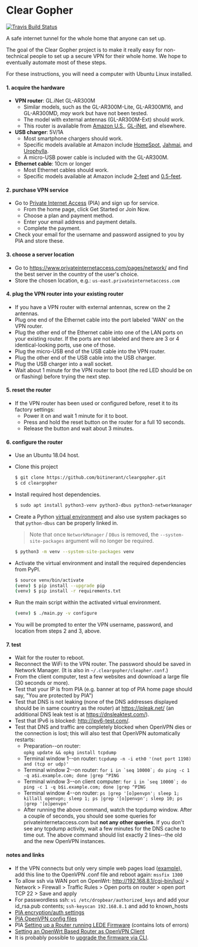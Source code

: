 # Clear Gopher

[![Travis Build Status][travis-build-status-svg]][travis-build-status] 

A safe internet tunnel for the whole home that anyone can set up.

The goal of the Clear Gopher project is to make it really easy for non-technical people to set up a secure VPN for 
their whole home. We hope to eventually automate most of these steps.

For these instructions, you will need a computer with Ubuntu Linux installed.

#### 1. acquire the hardware
* **VPN router**:  GL.iNet GL-AR300M
	* Similar models, such as the GL-AR300M-Lite, GL-AR300M16, and GL-AR300MD, *may* work but have not been tested.
	* The model with external antennas (GL-AR300M-Ext) should work.
	* This router is available from [Amazon U.S.](https://amzn.com/B01K6MHRJI), 
	  [GL-iNet](https://www.gl-inet.com/ar300m/), and elsewhere.
* **USB charger**:  5V/1A
	* Most smartphone chargers should work.
	* Specific models available at Amazon include [HomeSpot](https://amzn.com/B073VLTFQV), 
	  [Jahmai](https://amzn.com/B06XGCZ18T), and [Urophylla](https://amzn.com/B072XK4DP5).
	* A micro-USB power cable is included with the GL-AR300M.
* **Ethernet cable**:  10cm or longer
	* Most Ethernet cables should work.
	* Specific models available at Amazon include [2-feet](https://amzn.com/B002RBECAE) and 
	  [0.5-feet](https://amzn.com/B00ACR5LNC).


#### 2. purchase VPN service
* Go to [Private Internet Access](https://www.privateinternetaccess.com/) (PIA) and sign up for service.
	* From the home page, click Get Started or Join Now.
	* Choose a plan and payment method.
	* Enter your email address and payment details.
	* Complete the payment.
* Check your email for the username and password assigned to you by PIA and store these.


#### 3. choose a server location
* Go to <https://www.privateinternetaccess.com/pages/network/> and find the best server in the country of the 
  user's choice.
* Store the chosen location, e.g.:  ``us-east.privateinternetaccess.com``


#### 4. plug the VPN router into your existing router
* If you have a VPN router with external antennas, screw on the 2 antennas.
* Plug one end of the Ethernet cable into the port labeled 'WAN' on the VPN router.
* Plug the other end of the Ethernet cable into one of the LAN ports on your existing router. If the ports are not 
  labeled and there are 3 or 4 identical-looking ports, use one of those.
* Plug the micro-USB end of the USB cable into the VPN router.
* Plug the other end of the USB cable into the USB charger.
* Plug the USB charger into a wall socket.
* Wait about 1 minute for the VPN router to boot (the red LED should be on or flashing) before trying the next step.


#### 5. reset the router
* If the VPN router has been used or configured before, reset it to its factory settings:
	* Power it on and wait 1 minute for it to boot.
	* Press and hold the reset button on the router for a full 10 seconds.
	* Release the button and wait about 3 minutes.


#### 6. configure the router

* Use an Ubuntu 18.04 host.

* Clone this project
    
    ```bash
    $ git clone https://github.com/bitinerant/cleargopher.git
    $ cd cleargopher
    ```

* Install required host dependencies.

    ```bash
    $ sudo apt install python3-venv python3-dbus python3-networkmanager
    ```

* Create a Python [virtual environment](https://docs.python.org/3/library/venv.html) and also use system packages
  so that `python-dbus` can be properly linked in.

    > Note that once `NetworkManager` / `DBus` is removed, the `--system-site-packages` argument will no longer
    be required.

    ```bash
    $ python3 -m venv --system-site-packages venv
    ```

* Activate the virtual environment and install the required dependencies from PyPI.

    ```bash
    $ source venv/bin/activate
    (venv) $ pip install --upgrade pip
    (venv) $ pip install -r requirements.txt
    ```

* Run the main script within the activated virtual environment.

    ```bash
    (venv) $ ./main.py -v configure
    ```

* You will be prompted to enter the VPN username, password, and location from steps 2 and 3, above.

#### 7. test
* Wait for the router to reboot.
* Reconnect the WiFi to the VPN router. The password should be saved in Network Manager. 
  (It is also in ``~/.cleargopher/cleapher.conf``.)
* From the client computer, test a few websites and download a large file (30 seconds or more).
* Test that your IP is from PIA (e.g. banner at top of PIA home page should say, "You are protected by PIA")
* Test that DNS is not leaking (none of the DNS addresses displayed should be in same country as the router) at
  <https://ipleak.net/> (an additional DNS leak test is at <https://dnsleaktest.com/>).
* Test that IPv6 is blocked:  <http://ipv6-test.com/>.
* Test that  DNS and traffic are completely blocked when OpenVPN dies or the connection is lost; this will also test 
  that OpenVPN automatically restarts:
	* Preparation--on router:  
	  ``opkg update && opkg install tcpdump``
	* Terminal window 1--on router: 
	  ``tcpdump -n -i eth0 '(not port 1198) and (tcp or udp)'``
	* Terminal window 2--on router: 
	  ``for i in `seq 10000`; do ping -c 1 -q a$i.example.com; done |grep ^PING``
	* Terminal window 3--on client computer: 
	  ``for i in `seq 10000`; do ping -c 1 -q b$i.example.com; done |grep ^PING``
	* Terminal window 4--on router: 
	  ``ps |grep '[o]penvpn'; sleep 1; killall openvpn; sleep 1; ps |grep '[o]penvpn'; sleep 10; ps |grep '[o]penvpn'``
	* After running the above command, watch the tcpdump window. After a couple of seconds, you should see some 
	  queries for privateinternetaccess.com but **not any other queries**. If you don't see any tcpdump activity, 
	  wait a few minutes for the DNS cache to time out. The above command should list exactly 2 lines--the old and the
	  new OpenVPN instances.

#### notes and links
* If the VPN connects but only very simple web pages load ([example](http://www.neverhttps.com/)), 
  add this line to the OpenVPN .conf file and reboot again:  ``mssfix 1300``
* To allow ssh via WAN port on OpenWrt:  <http://192.168.8.1/cgi-bin/luci/> > Network > Firewall > Traffic Rules >
  Open ports on router > open port TCP 22 > Save and apply
* For passwordless ssh:  ``vi /etc/dropbear/authorized_keys`` and add your id_rsa.pub contents; 
  ``ssh-keyscan 192.168.8.1`` and add to known_hosts
* [PIA encryption/auth settings](https://helpdesk.privateinternetaccess.com/hc/en-us/articles/225274288-Which-encryption-auth-settings-should-I-use-for-ports-on-your-gateways-)
* [PIA OpenVPN config files](https://helpdesk.privateinternetaccess.com/hc/en-us/articles/218984968-What-is-the-difference-between-the-OpenVPN-config-files-on-your-website-)
* PIA [Setting up a Router running LEDE Firmware](https://helpdesk.privateinternetaccess.com/hc/en-us/articles/115005760646-Setting-up-a-Router-running-LEDE-Firmware) 
  (contains lots of errors)
* [Setting an OpenWrt Based Router as OpenVPN Client](https://github.com/StreisandEffect/streisand/wiki/Setting-an-OpenWrt-Based-Router-as-OpenVPN-Client)
* It is probably possible to [upgrade the firmware via CLI](https://forum.lede-project.org/t/a-rough-writeup-for-the-commandline-firmware-upgrade-wikipage/464).

<!-- Badges -->
[travis-build-status]: https://travis-ci.org/bitinerant/cleargopher
[travis-build-status-svg]: https://travis-ci.org/bitinerant/cleargopher.svg?branch=master
